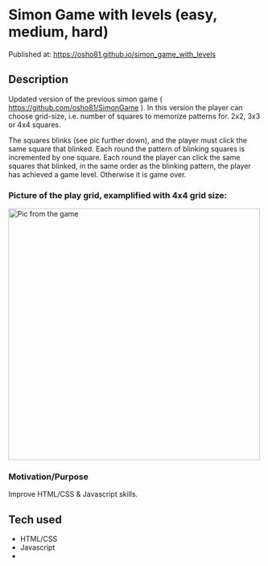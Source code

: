 # Simon Game with levels (easy, medium, hard)
Published at: https://osho81.github.io/simon_game_with_levels

## Description 
Updated version of the previous simon game ( https://github.com/osho81/SimonGame ). 
In this version the player can choose grid-size, i.e. number of squares to memorize patterns for. 2x2, 3x3 or 4x4 squares.

The squares blinks (see pic further down), and the player must click the same square that blinked. Each round the pattern of blinking squares is incremented by one square. 
Each round the player can click the same squares that blinked, in the same order as the blinking pattern, the player has achieved a game level.
Otherwise it is game over. 

### Picture of the play grid, examplified with 4x4 grid size: 

<img src="https://github.com/osho81/simon_game_with_levels/blob/main/picSimon.PNG" alt="Pic from the game" width="500"/>


### Motivation/Purpose
Improve HTML/CSS & Javascript skills.

## Tech used
* HTML/CSS
* Javascript
* 
